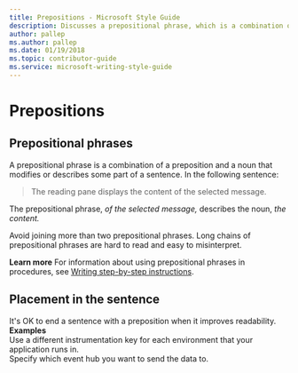 ```yaml
---
title: Prepositions - Microsoft Style Guide
description: Discusses a prepositional phrase, which is a combination of a preposition and a noun that modifies or describes some part of a sentence.
author: pallep
ms.author: pallep
ms.date: 01/19/2018
ms.topic: contributor-guide
ms.service: microsoft-writing-style-guide
---
```


# Prepositions

## Prepositional phrases

A
prepositional phrase is a combination of a preposition and a noun that
modifies or describes some part of a sentence. In the following
sentence:

> The reading pane displays the content of the selected message.

The prepositional phrase, *of the selected message,* describes the noun, *the content.*

Avoid
joining more than two prepositional phrases. Long chains of
prepositional phrases are hard to read and easy to misinterpret.

**Learn more** For information about using prepositional phrases in procedures, see [Writing step-by-step instructions](~/procedures-instructions/writing-step-by-step-instructions.md).

## Placement in the sentence

It's OK to end a sentence with a preposition when it improves readability.  
**Examples**  
Use a different instrumentation key for each environment that your application runs in.  
Specify which event hub you want to send the data to.  
